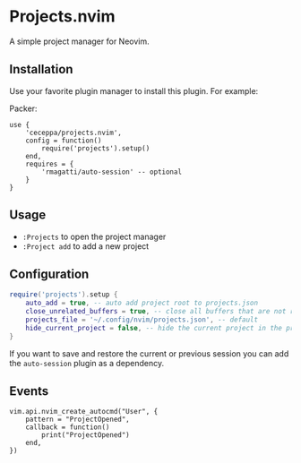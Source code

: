 # Projects.nvim

A simple project manager for Neovim.

## Installation

Use your favorite plugin manager to install this plugin. For example:

Packer:

```
use {
    'ceceppa/projects.nvim',
    config = function()
        require('projects').setup()
    end,
    requires = {
        'rmagatti/auto-session' -- optional
    }
}
```

## Usage

- `:Projects` to open the project manager
- `:Project add` to add a new project

## Configuration

```lua
require('projects').setup {
    auto_add = true, -- auto add project root to projects.json
    close_unrelated_buffers = true, -- close all buffers that are not related to the project after opening it
    projects_file = '~/.config/nvim/projects.json', -- default
    hide_current_project = false, -- hide the current project in the project list
}
```

If you want to save and restore the current or previous session you can add the `auto-session` plugin as a dependency.

## Events

```
vim.api.nvim_create_autocmd("User", {
    pattern = "ProjectOpened",
    callback = function()
        print("ProjectOpened")
    end,
})
```
